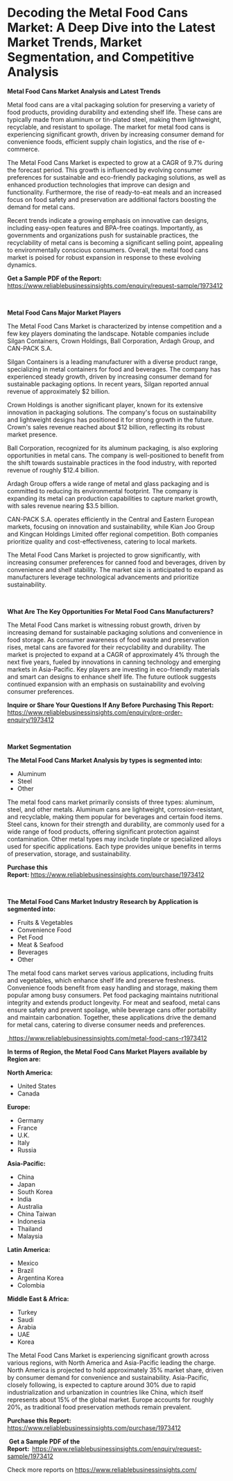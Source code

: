 <p><h1>Decoding the Metal Food Cans Market: A Deep Dive into the Latest Market Trends, Market Segmentation, and Competitive Analysis</h1></p><p><strong>Metal Food Cans Market Analysis and Latest Trends</strong></p>
<p><p>Metal food cans are a vital packaging solution for preserving a variety of food products, providing durability and extending shelf life. These cans are typically made from aluminum or tin-plated steel, making them lightweight, recyclable, and resistant to spoilage. The market for metal food cans is experiencing significant growth, driven by increasing consumer demand for convenience foods, efficient supply chain logistics, and the rise of e-commerce.</p><p>The Metal Food Cans Market is expected to grow at a CAGR of 9.7% during the forecast period. This growth is influenced by evolving consumer preferences for sustainable and eco-friendly packaging solutions, as well as enhanced production technologies that improve can design and functionality. Furthermore, the rise of ready-to-eat meals and an increased focus on food safety and preservation are additional factors boosting the demand for metal cans.</p><p>Recent trends indicate a growing emphasis on innovative can designs, including easy-open features and BPA-free coatings. Importantly, as governments and organizations push for sustainable practices, the recyclability of metal cans is becoming a significant selling point, appealing to environmentally conscious consumers. Overall, the metal food cans market is poised for robust expansion in response to these evolving dynamics.</p></p>
<p><strong>Get a Sample PDF of the Report:&nbsp;</strong> <a href="https://www.reliablebusinessinsights.com/enquiry/request-sample/1973412?utm_campaign=2757&utm_medium=2&utm_source=Github&utm_content=ia&utm_term=01042025&utm_id=metal-food-cans">https://www.reliablebusinessinsights.com/enquiry/request-sample/1973412</a></p>
<p>&nbsp;</p>
<p><strong>Metal Food Cans Major Market Players</strong></p>
<p><p>The Metal Food Cans Market is characterized by intense competition and a few key players dominating the landscape. Notable companies include Silgan Containers, Crown Holdings, Ball Corporation, Ardagh Group, and CAN-PACK S.A.</p><p>Silgan Containers is a leading manufacturer with a diverse product range, specializing in metal containers for food and beverages. The company has experienced steady growth, driven by increasing consumer demand for sustainable packaging options. In recent years, Silgan reported annual revenue of approximately $2 billion.</p><p>Crown Holdings is another significant player, known for its extensive innovation in packaging solutions. The company's focus on sustainability and lightweight designs has positioned it for strong growth in the future. Crown's sales revenue reached about $12 billion, reflecting its robust market presence.</p><p>Ball Corporation, recognized for its aluminum packaging, is also exploring opportunities in metal cans. The company is well-positioned to benefit from the shift towards sustainable practices in the food industry, with reported revenue of roughly $12.4 billion.</p><p>Ardagh Group offers a wide range of metal and glass packaging and is committed to reducing its environmental footprint. The company is expanding its metal can production capabilities to capture market growth, with sales revenue nearing $3.5 billion.</p><p>CAN-PACK S.A. operates efficiently in the Central and Eastern European markets, focusing on innovation and sustainability, while Kian Joo Group and Kingcan Holdings Limited offer regional competition. Both companies prioritize quality and cost-effectiveness, catering to local markets.</p><p>The Metal Food Cans Market is projected to grow significantly, with increasing consumer preferences for canned food and beverages, driven by convenience and shelf stability. The market size is anticipated to expand as manufacturers leverage technological advancements and prioritize sustainability.</p></p>
<p>&nbsp;</p>
<p><strong>What Are The Key Opportunities For Metal Food Cans Manufacturers?</strong></p>
<p><p>The Metal Food Cans market is witnessing robust growth, driven by increasing demand for sustainable packaging solutions and convenience in food storage. As consumer awareness of food waste and preservation rises, metal cans are favored for their recyclability and durability. The market is projected to expand at a CAGR of approximately 4% through the next five years, fueled by innovations in canning technology and emerging markets in Asia-Pacific. Key players are investing in eco-friendly materials and smart can designs to enhance shelf life. The future outlook suggests continued expansion with an emphasis on sustainability and evolving consumer preferences.</p></p>
<p><strong>Inquire or Share Your Questions If Any Before Purchasing This Report:</strong> <a href="https://www.reliablebusinessinsights.com/enquiry/pre-order-enquiry/1973412?utm_campaign=2757&utm_medium=2&utm_source=Github&utm_content=ia&utm_term=01042025&utm_id=metal-food-cans">https://www.reliablebusinessinsights.com/enquiry/pre-order-enquiry/1973412</a></p>
<p>&nbsp;</p>
<p><strong>Market Segmentation</strong></p>
<p><strong>The Metal Food Cans Market Analysis by types is segmented into:</strong></p>
<p><ul><li>Aluminum</li><li>Steel</li><li>Other</li></ul></p>
<p><p>The metal food cans market primarily consists of three types: aluminum, steel, and other metals. Aluminum cans are lightweight, corrosion-resistant, and recyclable, making them popular for beverages and certain food items. Steel cans, known for their strength and durability, are commonly used for a wide range of food products, offering significant protection against contamination. Other metal types may include tinplate or specialized alloys used for specific applications. Each type provides unique benefits in terms of preservation, storage, and sustainability.</p></p>
<p><strong>Purchase this Report:&nbsp;</strong><a href="https://www.reliablebusinessinsights.com/purchase/1973412?utm_campaign=2757&utm_medium=2&utm_source=Github&utm_content=ia&utm_term=01042025&utm_id=metal-food-cans">https://www.reliablebusinessinsights.com/purchase/1973412</a></p>
<p>&nbsp;</p>
<p><strong>The Metal Food Cans Market Industry Research by Application is segmented into:</strong></p>
<p><ul><li>Fruits & Vegetables</li><li>Convenience Food</li><li>Pet Food</li><li>Meat & Seafood</li><li>Beverages</li><li>Other</li></ul></p>
<p><p>The metal food cans market serves various applications, including fruits and vegetables, which enhance shelf life and preserve freshness. Convenience foods benefit from easy handling and storage, making them popular among busy consumers. Pet food packaging maintains nutritional integrity and extends product longevity. For meat and seafood, metal cans ensure safety and prevent spoilage, while beverage cans offer portability and maintain carbonation. Together, these applications drive the demand for metal cans, catering to diverse consumer needs and preferences.</p></p>
<p><a href="https://www.reliablebusinessinsights.com/metal-food-cans-r1973412?utm_campaign=2757&utm_medium=2&utm_source=Github&utm_content=ia&utm_term=01042025&utm_id=metal-food-cans">&nbsp;https://www.reliablebusinessinsights.com/metal-food-cans-r1973412</a></p>
<p><strong>In terms of Region, the Metal Food Cans Market Players available by Region are:</strong></p>
<p>
    <p> <strong> North America: </strong>
        <ul>
            <li>United States</li>
            <li>Canada</li>
        </ul>
        </p> 
    <p> <strong> Europe: </strong>
        <ul>
            <li>Germany</li>
            <li>France</li>
            <li>U.K.</li>
            <li>Italy</li>
            <li>Russia</li>
        </ul>
        </p> 
    <p> <strong> Asia-Pacific: </strong>
        <ul>
            <li>China</li>
            <li>Japan</li>
            <li>South Korea</li>
            <li>India</li>
            <li>Australia</li>
            <li>China Taiwan</li>
            <li>Indonesia</li>
            <li>Thailand</li>
            <li>Malaysia</li>
        </ul>
        </p> 
    <p> <strong> Latin America: </strong>
        <ul>
            <li>Mexico</li>
            <li>Brazil</li>
            <li>Argentina Korea</li>
            <li>Colombia</li>
        </ul>
        </p> 
    <p> <strong> Middle East & Africa: </strong>
        <ul>
            <li>Turkey</li>
            <li>Saudi</li>
            <li>Arabia</li>
            <li>UAE</li>
            <li>Korea</li>
        </ul>
    </p>
    </p>
<p><p>The Metal Food Cans Market is experiencing significant growth across various regions, with North America and Asia-Pacific leading the charge. North America is projected to hold approximately 35% market share, driven by consumer demand for convenience and sustainability. Asia-Pacific, closely following, is expected to capture around 30% due to rapid industrialization and urbanization in countries like China, which itself represents about 15% of the global market. Europe accounts for roughly 20%, as traditional food preservation methods remain prevalent.</p></p>
<p><strong>Purchase this Report: </strong><a href="https://www.reliablebusinessinsights.com/purchase/1973412?utm_campaign=2757&utm_medium=2&utm_source=Github&utm_content=ia&utm_term=01042025&utm_id=metal-food-cans">https://www.reliablebusinessinsights.com/purchase/1973412</a></p>
<p>&nbsp;<strong>Get a Sample PDF of the Report:&nbsp;&nbsp;</strong><a href="https://www.reliablebusinessinsights.com/enquiry/request-sample/1973412?utm_campaign=2757&utm_medium=2&utm_source=Github&utm_content=ia&utm_term=01042025&utm_id=metal-food-cans">https://www.reliablebusinessinsights.com/enquiry/request-sample/1973412</a></p>
<p><strong></strong></p>
<p>Check more reports on <a href="https://www.reliablebusinessinsights.com/?utm_campaign=2757&utm_medium=2&utm_source=Github&utm_content=ia&utm_term=01042025&utm_id=metal-food-cans">https://www.reliablebusinessinsights.com/</a></p>